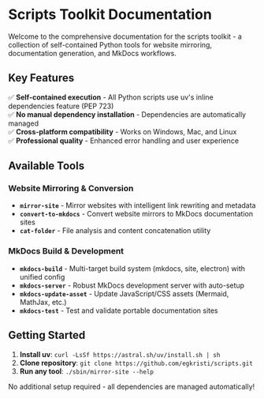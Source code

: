 # Scripts Toolkit Documentation

Welcome to the comprehensive documentation for the scripts toolkit - a collection of self-contained Python tools for website mirroring, documentation generation, and MkDocs workflows.

## Key Features

✅ **Self-contained execution** - All Python scripts use uv's inline dependencies feature (PEP 723)  
✅ **No manual dependency installation** - Dependencies are automatically managed  
✅ **Cross-platform compatibility** - Works on Windows, Mac, and Linux  
✅ **Professional quality** - Enhanced error handling and user experience

## Available Tools

### Website Mirroring & Conversion

* **`mirror-site`** - Mirror websites with intelligent link rewriting and metadata
* **`convert-to-mkdocs`** - Convert website mirrors to MkDocs documentation sites  
* **`cat-folder`** - File analysis and content concatenation utility

### MkDocs Build & Development

* **`mkdocs-build`** - Multi-target build system (mkdocs, site, electron) with unified config
* **`mkdocs-server`** - Robust MkDocs development server with auto-setup
* **`mkdocs-update-asset`** - Update JavaScript/CSS assets (Mermaid, MathJax, etc.)
* **`mkdocs-test`** - Test and validate portable documentation sites

## Getting Started

1. **Install uv**: `curl -LsSf https://astral.sh/uv/install.sh | sh`
2. **Clone repository**: `git clone https://github.com/egkristi/scripts.git`
3. **Run any tool**: `./sbin/mirror-site --help`

No additional setup required - all dependencies are managed automatically!
